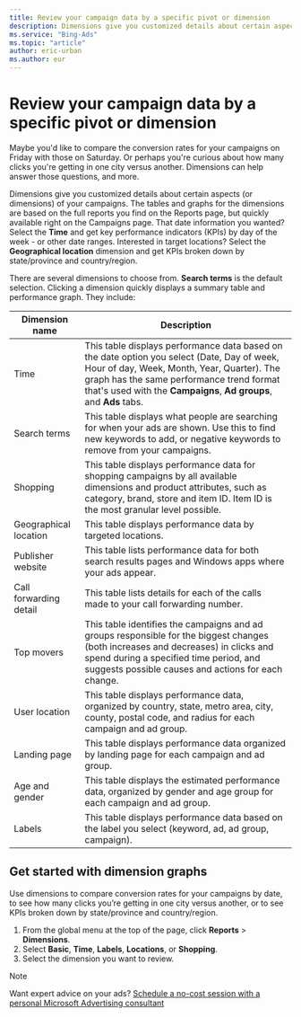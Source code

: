 ```yaml
---
title: Review your campaign data by a specific pivot or dimension
description: Dimensions give you customized details about certain aspects (or dimensions) of your campaigns in easy-to-read tables and graphs. For example, you can see search terms or top mover data.
ms.service: "Bing-Ads"
ms.topic: "article"
author: eric-urban
ms.author: eur
---
```


# Review your campaign data by a specific pivot or dimension

Maybe you'd like to compare the conversion rates for your campaigns on Friday with those on Saturday. Or perhaps you're curious about how many clicks you're getting in one city versus another. Dimensions can help answer those questions, and more.

Dimensions give you customized details about certain aspects (or dimensions) of your campaigns. The tables and graphs for the dimensions are based on the full reports you find on the Reports page, but quickly available right on the Campaigns page. That date information you wanted? Select the **Time** and get key performance indicators (KPIs) by day of the week - or other date ranges. Interested in target locations? Select the **Geographical location** dimension and get KPIs broken down by state/province and country/region.

There are several dimensions to choose from. **Search terms** is the default selection. Clicking a dimension quickly displays a summary table and performance graph. They include:

|Dimension name|Description|
|---|---|
|Time|This table displays performance data based on the date option you select (Date, Day of week, Hour of day, Week, Month, Year, Quarter). The graph has the same performance trend format that's used with the **Campaigns**, **Ad groups**, and **Ads** tabs.|
|Search terms|This table displays what people are searching for when your ads are shown. Use this to find new keywords to add, or negative keywords to remove from your campaigns.|
|Shopping|This table displays performance data for shopping campaigns by all available dimensions and product attributes, such as category, brand, store and item ID. Item ID is the most granular level possible.|
|Geographical location|This table displays performance data by targeted locations.|
|Publisher website|This table lists performance data for both search results pages and Windows apps where your ads appear.|
|Call forwarding detail|This table lists  details for each of the calls made to your call forwarding number.|
|Top movers|This table identifies the campaigns and ad groups responsible for the biggest changes (both increases and decreases) in clicks and spend during a specified time period,        and suggests possible causes and actions for each change.|
|User location|This table displays performance data, organized by country, state, metro area, city, county, postal code, and radius for each campaign and ad group.|
|Landing page|This table displays performance data organized by landing page for each campaign and ad group.|
|Age and gender|This table displays the estimated performance data, organized by gender and age group for each campaign and ad group.|
|Labels|This table displays performance data based on the label you select (keyword, ad, ad group, campaign).|

## Get started with dimension graphs

Use dimensions to compare conversion rates for your campaigns by date, to see    how many clicks you’re getting in one city versus another, or to see KPIs broken down by    state/province and country/region.

1. From the global menu at the top of the page, click **Reports** > **Dimensions**.
1. Select **Basic**, **Time**, **Labels**, **Locations**, or **Shopping**.
1. Select the dimension you want to review.

> [!NOTE]
> Want expert advice on your ads? [Schedule a no-cost session with a personal Microsoft Advertising consultant](https://go.microsoft.com/fwlink?LinkId=837456)



